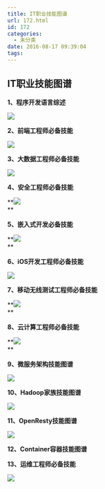 ```yaml
---
title: IT职业技能图谱
url: 172.html
id: 172
categories:
  - 未分类
date: 2016-08-17 09:39:04
tags:
---
```


IT职业技能图谱
--------

**1、程序开发语言综述**

![](http://mmbiz.qpic.cn/mmbiz/vqlbVFl5Jn0B9TNxuMDbA2ibof1W09UvYXU3KJCmHxTINdKsvRehj0GZXpcBHNRXadQ4j3dO1VdqibmsI0ggB00w/640?wx_fmt=png&tp=webp&wxfrom=5&wx_lazy=1)

  

**2、前端工程师必备技能**

**![](http://mmbiz.qpic.cn/mmbiz/vqlbVFl5Jn0B9TNxuMDbA2ibof1W09UvYkFLc2NICL2hicugRS9navpGm3ahoicKjmW9oW85UKRRm2HUxEqmJuPSg/640?wx_fmt=png&tp=webp&wxfrom=5&wx_lazy=1)**

**3、大数据工程师必备技能**

**![](http://mmbiz.qpic.cn/mmbiz/vqlbVFl5Jn0B9TNxuMDbA2ibof1W09UvYLscoRNc7FzX8aqMzYI3H1xHxl4IbCuuV9ZK2Kb2faLtqog6Tzl7yvQ/640?wx_fmt=png&tp=webp&wxfrom=5&wx_lazy=1)**

**4、安全工程师必备技能**

**![](http://mmbiz.qpic.cn/mmbiz/vqlbVFl5Jn0B9TNxuMDbA2ibof1W09UvYQRshPvOymwOdOSF9KgAV8UANg5vfca0mlhaWHQxrzeu31aaAvP06SA/640?wx_fmt=png&tp=webp&wxfrom=5&wx_lazy=1)  
**

**5、嵌入式开发必备技能**

**![](http://mmbiz.qpic.cn/mmbiz/vqlbVFl5Jn0B9TNxuMDbA2ibof1W09UvYBh3Kz6cpY1dGHOOFiafEiciaURoJhNO29LRjviaEicBQs4HcM7tBM4Wgp4g/640?wx_fmt=png&tp=webp&wxfrom=5&wx_lazy=1)  
**

**6、iOS开发工程师必备技能**

**![](http://mmbiz.qpic.cn/mmbiz/vqlbVFl5Jn0B9TNxuMDbA2ibof1W09UvYEL2icDJuWaHFl2bvvpQnhq1bok3hcf2KestF9F7woic3LaGyZ6aXmhHA/640?wx_fmt=png&tp=webp&wxfrom=5&wx_lazy=1)**

**7、移动无线测试工程师必备技能**

**![](http://mmbiz.qpic.cn/mmbiz/vqlbVFl5Jn0B9TNxuMDbA2ibof1W09UvYNyZYXdPuwMs7qjYnJmEE89HJjDmprUKHicA9l2mtPjpqDpF1fJKOFLA/640?wx_fmt=png&tp=webp&wxfrom=5&wx_lazy=1)  
**

**8、云计算工程师必备技能**

**![](http://mmbiz.qpic.cn/mmbiz/vqlbVFl5Jn0B9TNxuMDbA2ibof1W09UvYaP2ln6Mt6q58xWiaicaTlRhQZtibg2Pv1GU2uZChSSh8thrcxM4iaiaDNVw/640?wx_fmt=png&tp=webp&wxfrom=5&wx_lazy=1)  
**

**9、微服务架构技能图谱**

**![](http://mmbiz.qpic.cn/mmbiz/vqlbVFl5Jn0B9TNxuMDbA2ibof1W09UvYGAicn7h3sqUNp2Up2IyynvpMEQ2e9EicibxEvEAOfCqic8qbXXLARUmBbQ/640?wx_fmt=png&tp=webp&wxfrom=5&wx_lazy=1)**

**10、Hadoop家族技能图谱**

**![](http://mmbiz.qpic.cn/mmbiz/vqlbVFl5Jn0B9TNxuMDbA2ibof1W09UvYeXTFticeIztXVhww2RdaWmSnPdmGCiatE6Z8vTibzKvDVoWHH0iafJ2dUQ/640?wx_fmt=png&tp=webp&wxfrom=5&wx_lazy=1)**

**11、OpenResty技能图谱**

**![](http://mmbiz.qpic.cn/mmbiz/vqlbVFl5Jn0B9TNxuMDbA2ibof1W09UvYicK7nsVVerwjHN8uDvcUheKWgGicEG4KHnpKVicrvgs6Diag9icU6p8IbcA/640?wx_fmt=png&tp=webp&wxfrom=5&wx_lazy=1)**

**12、Container容器技能图谱**

**13、运维工程师必备技能**

**![](http://mmbiz.qpic.cn/mmbiz/vqlbVFl5Jn0B9TNxuMDbA2ibof1W09UvY3v4ichCgA29vjNH9qvMmvpSCHIfhY9VbOY5SINosTQUMV0LFPr78uag/640?wx_fmt=png&tp=webp&wxfrom=5&wx_lazy=1)**